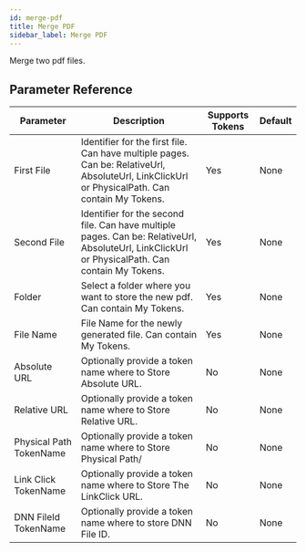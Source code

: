 ```yaml
---
id: merge-pdf
title: Merge PDF
sidebar_label: Merge PDF
---
```



Merge two pdf files.

## Parameter Reference
| Parameter | Description | Supports Tokens | Default |
| -- | -- | -- | -- |
| First File | Identifier for the first file. Can have multiple pages. Can be: RelativeUrl, AbsoluteUrl, LinkClickUrl or PhysicalPath. Can contain My Tokens. | Yes | None |
| Second File | Identifier for the second file. Can have multiple pages. Can be: RelativeUrl, AbsoluteUrl, LinkClickUrl or PhysicalPath. Can contain My Tokens. | Yes | None |
| Folder | Select a folder where you want to store the new pdf. Can contain My Tokens. | Yes | None |
| File Name | File Name for the newly generated file. Can contain My Tokens. | Yes | None |
| Absolute URL | Optionally provide a token name where to Store Absolute URL. | No | None |
| Relative URL | Optionally provide a token name where to Store Relative URL. | No | None |
| Physical Path TokenName | Optionally provide a token name where to Store Physical Path/ | No | None |
| Link Click TokenName | Optionally provide a token name where to Store The LinkClick URL. | No | None |
| DNN FileId TokenName | Optionally provide a token name where to store DNN File ID. | No | None |
